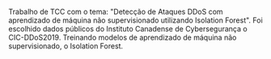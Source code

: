 Trabalho de TCC com o tema: "Detecção de Ataques DDoS com aprendizado de máquina não supervisionado utilizando Isolation Forest". 
Foi escolhido dados públicos do Instituto Canadense de Cybersegurança o CIC-DDoS2019. Treinando modelos de aprendizado de máquina não supervisionado, o Isolation Forest.
